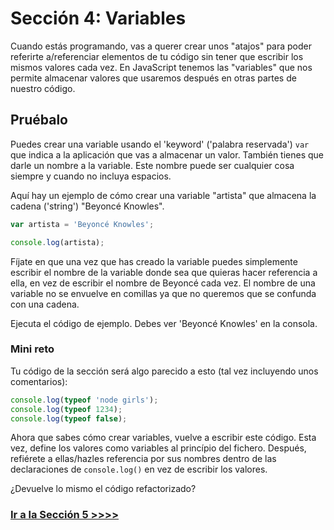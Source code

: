 # Sección 4: Variables

Cuando estás programando, vas a querer crear unos "atajos" para poder referirte a/referenciar elementos de tu código sin tener que escribir los mismos valores cada vez. En JavaScript tenemos las "variables" que nos permite almacenar valores que usaremos después en otras partes de nuestro código.

## Pruébalo

Puedes crear una variable usando el 'keyword' ('palabra reservada') `var` que indica a la aplicación que vas a almacenar un valor. También tienes que darle un nombre a la variable. Este nombre puede ser cualquier cosa siempre y cuando no incluya espacios.

Aquí hay un ejemplo de cómo crear una variable "artista" que almacena la cadena ('string') "Beyoncé Knowles".

```js
var artista = 'Beyoncé Knowles';

console.log(artista);
```

Fíjate en que una vez que has creado la variable puedes simplemente escribir el nombre de la variable donde sea que quieras hacer referencia a ella, en vez de escribir el nombre de Beyoncé cada vez. El nombre de una variable no se envuelve en comillas ya que no queremos que se confunda con una cadena.

Ejecuta el código de ejemplo. Debes ver 'Beyoncé Knowles' en la consola.

### Mini reto

Tu código de la sección será algo parecido a esto (tal vez incluyendo unos comentarios):

```js
console.log(typeof 'node girls');
console.log(typeof 1234);
console.log(typeof false);
```

Ahora que sabes cómo crear variables, vuelve a escribir este código. Esta vez, define los valores como variables al princípio del fichero. Después, refiérete a ellas/hazles referencia por sus nombres dentro de las declaraciones de `console.log()` en vez de escribir los valores.

¿Devuelve lo mismo el código refactorizado?

### [Ir a la Sección 5 >>>>](https://github.com/node-girls/beginners-javascript/blob/master/step05.md)
